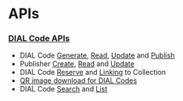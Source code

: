 # APIs

### [DIAL Code APIs](http://docs.sunbird.org/latest/apis/dialapi/#tag/DIAL-APIs)

* DIAL Code [Generate](https://documenter.getpostman.com/view/25463377/2s935hR7AM#dc8b03d5-95e3-4314-a78a-ab61e9ebaa4e), [Read](https://documenter.getpostman.com/view/25463377/2s935hR7AM#cadab532-0e27-4526-b0d3-6402ec6da311), [Update](https://documenter.getpostman.com/view/25463377/2s935hR7AM#238b2e6f-3952-423d-8d63-c17d2fea995c) and [Publish](https://documenter.getpostman.com/view/25463377/2s935hR7AM#9101cc19-8f47-44a9-9016-329554a35ae9)
* Publisher [Create](https://documenter.getpostman.com/view/25463377/2s935hR7AM#81d8ee57-d567-4e62-829e-d3ee7c5671cf), [Read](https://documenter.getpostman.com/view/25463377/2s935hR7AM#7199a7c1-304f-4270-8d85-db31cfa3945b) and [Update](https://documenter.getpostman.com/view/25463377/2s935hR7AM#6ece54dd-d4c3-4a67-8b88-a1c0ee9ffb14)
* DIAL Code [Reserve](https://documenter.getpostman.com/view/25463377/2s935hRnae#cb3a2a6e-2e4c-4a13-9cde-5abf9b848baa) and [Linking](https://documenter.getpostman.com/view/25463377/2s935hRnae#02f47a1c-a56c-4bef-a4ad-51bb8cdb38ba) to Collection
* [QR image download for DIAL Codes](https://documenter.getpostman.com/view/25463377/2s935hR7AM#c70aa3ea-78c1-46ee-9ffe-0d194ff5c711)
* DIAL Code [Search](https://documenter.getpostman.com/view/25463377/2s935hR7AM#d8bad7a5-ee3c-411a-bd85-e7cbb89ae9d8) and [List](https://documenter.getpostman.com/view/25463377/2s935hR7AM#ef5f57bb-87e8-4dfd-8359-9c7c3c061635)
